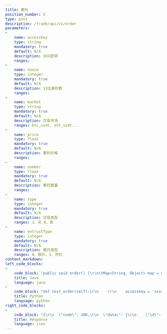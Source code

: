 ```yaml
---
title: 委托
position_number: 5
type: post
description: /trade/api/v1/order
parameters:
-
    name: accesskey
    type: string
    mandatory: true
    default: N/A
    description: 访问密钥
    ranges:
-
    name: nonce
    type: integer
    mandatory: true
    default: N/A
    description: 13位毫秒数
    ranges:
-
    name: market
    type: string
    mandatory: true
    default: N/A
    description: 交易市场
    ranges: btc_usdt, eth_usdt...
-
    name: price
    type: float
    mandatory: true
    default: N/A
    description: 委托价格
    ranges:
-
    name: number
    type: float
    mandatory: true
    default: N/A
    description: 委托数量
    ranges:
-
    name: type
    type: integer
    mandatory: true
    default: N/A
    description: 交易类型
    ranges: 1、买 0、卖
-
    name: entrustType
    type: integer
    mandatory: true
    default: N/A
    description: 委托类型
    ranges: 0、限价，1、市价
content_markdown:
left_code_blocks:
-
    code_block: "public void order() {\r\n\tMap<String, Object> map = new HashMap<String, Object>();\r\n\tmap.put(\"accesskey\", accessKey);\r\n\tmap.put(\"nonce\", System.currentTimeMillis());\r\n\tmap.put(\"market\", \"btc_usdt\");\r\n\tmap.put(\"price\", \"10000\");\r\n\tmap.put(\"number\", \"1.23\");\r\n\tmap.put(\"type\", 1);\t\t// 0.sell 1.buy\r\n\tmap.put(\"entrustType\", 0);\t// 0.Limited price  1.Market price matching\r\n\t// 签名(en:Signature)\r\n\tString signature = HttpUtil.getSignature(map, secretKey);\r\n\tmap.put(\"signature\", signature);\r\n\t// \r\n\tString text = HttpUtil.post(URL + \"/trade/api/v1/order\", map);\r\n\tSystem.out.println(text);\r\n}"
    title: Java
    language: java
-
    code_block: "def test_order(self):\r\n    \r\n    accesskey = 'xxxxxxxxxxxxxxxxxxxx'\r\n    secretkey = 'xxxxxxxxxxxxxxxxxxxx'\r\n    sra = SignedRequestAPI(accesskey, secretkey)  \r\n    \r\n    params = {\r\n        'market': \"forth_usdt\",\r\n        'price': 4.44,\r\n        'type': 0,\r\n        'number':6,\r\n        'entrustType':0,\r\n        }\r\n    \r\n    status, data, _ = sra.palce_order(params)\r\n    \r\n    assert data.get('code') == 200\r\n    self.assertTrue(status)\r\n    self.assertTrue(isinstance(data, dict))\r\n    \r\n            \r\n    print(\"test order >>> \", data)"
    title: Python
    language: python
right_code_blocks:
-
    code_block: "{\r\n  \"code\": 200,\r\n  \"data\": {\r\n    \"id\": 156292794190713\r\n  },\r\n  \"info\": \"An order has been placed successfully\"\r\n}"
    title: Response
    language: json
---
```


